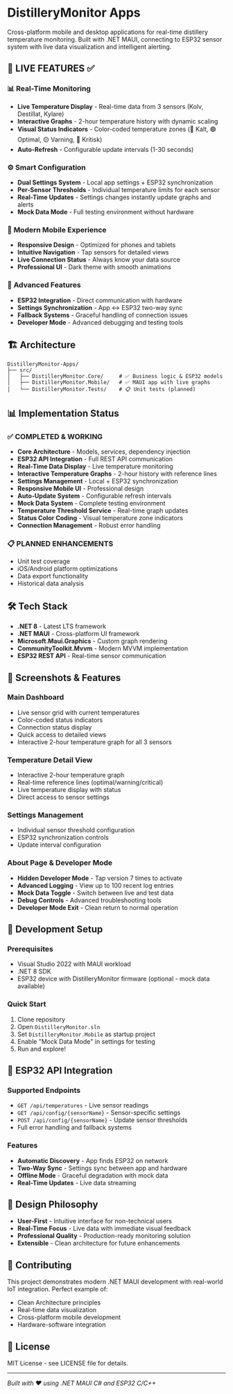 # DistilleryMonitor Apps

Cross-platform mobile and desktop applications for real-time distillery temperature monitoring. Built with .NET MAUI, connecting to ESP32 sensor system with live data visualization and intelligent alerting.

## 🎯 **LIVE FEATURES** ✅

### 📊 **Real-Time Monitoring**
- **Live Temperature Display** - Real-time data from 3 sensors (Kolv, Destillat, Kylare)
- **Interactive Graphs** - 2-hour temperature history with dynamic scaling
- **Visual Status Indicators** - Color-coded temperature zones (🔵 Kalt, 🟢 Optimal, 🟡 Varning, 🔴 Kritisk)
- **Auto-Refresh** - Configurable update intervals (1-30 seconds)

### ⚙️ **Smart Configuration**
- **Dual Settings System** - Local app settings + ESP32 synchronization
- **Per-Sensor Thresholds** - Individual temperature limits for each sensor
- **Real-Time Updates** - Settings changes instantly update graphs and alerts
- **Mock Data Mode** - Full testing environment without hardware

### 📱 **Modern Mobile Experience**
- **Responsive Design** - Optimized for phones and tablets
- **Intuitive Navigation** - Tap sensors for detailed views
- **Live Connection Status** - Always know your data source
- **Professional UI** - Dark theme with smooth animations

### 🔧 **Advanced Features**
- **ESP32 Integration** - Direct communication with hardware
- **Settings Synchronization** - App ↔ ESP32 two-way sync
- **Fallback Systems** - Graceful handling of connection issues
- **Developer Mode** - Advanced debugging and testing tools

## 🏗️ **Architecture**

```
DistilleryMonitor-Apps/
├── src/
│   ├── DistilleryMonitor.Core/     # ✅ Business logic & ESP32 models
│   ├── DistilleryMonitor.Mobile/   # ✅ MAUI app with live graphs
│   └── DistilleryMonitor.Tests/    # 📋 Unit tests (planned)
```

## 📊 **Implementation Status**

### ✅ **COMPLETED & WORKING**
- **Core Architecture** - Models, services, dependency injection
- **ESP32 API Integration** - Full REST API communication
- **Real-Time Data Display** - Live temperature monitoring
- **Interactive Temperature Graphs** - 2-hour history with reference lines
- **Settings Management** - Local + ESP32 synchronization
- **Responsive Mobile UI** - Professional design
- **Auto-Update System** - Configurable refresh intervals
- **Mock Data System** - Complete testing environment
- **Temperature Threshold Service** - Real-time graph updates
- **Status Color Coding** - Visual temperature zone indicators
- **Connection Management** - Robust error handling

### 📋 **PLANNED ENHANCEMENTS**
- Unit test coverage
- iOS/Android platform optimizations
- Data export functionality
- Historical data analysis

## 🛠️ **Tech Stack**
- **.NET 8** - Latest LTS framework
- **.NET MAUI** - Cross-platform UI framework
- **Microsoft.Maui.Graphics** - Custom graph rendering
- **CommunityToolkit.Mvvm** - Modern MVVM implementation
- **ESP32 REST API** - Real-time sensor communication

## 📱 **Screenshots & Features**

### Main Dashboard
- Live sensor grid with current temperatures
- Color-coded status indicators
- Connection status display
- Quick access to detailed views
- Interactive 2-hour temperature graph for all 3 sensors

### Temperature Detail View
- Interactive 2-hour temperature graph
- Real-time reference lines (optimal/warning/critical)
- Live temperature display with status
- Direct access to sensor settings

### Settings Management
- Individual sensor threshold configuration
- ESP32 synchronization controls
- Update interval configuration

### About Page & Developer Mode
- **Hidden Developer Mode** - Tap version 7 times to activate
- **Advanced Logging** - View up to 100 recent log entries
- **Mock Data Toggle** - Switch between live and test data
- **Debug Controls** - Advanced troubleshooting tools
- **Developer Mode Exit** - Clean return to normal operation
  
## 🔧 **Development Setup**

### Prerequisites
- Visual Studio 2022 with MAUI workload
- .NET 8 SDK
- ESP32 device with DistilleryMonitor firmware (optional - mock data available)

### Quick Start
1. Clone repository
2. Open `DistilleryMonitor.sln`
3. Set `DistilleryMonitor.Mobile` as startup project
4. Enable "Mock Data Mode" in settings for testing
5. Run and explore!

## 📡 **ESP32 API Integration**

### Supported Endpoints
- `GET /api/temperatures` - Live sensor readings
- `GET /api/config/{sensorName}` - Sensor-specific settings
- `POST /api/config/{sensorName}` - Update sensor thresholds
- Full error handling and fallback systems

### Features
- **Automatic Discovery** - App finds ESP32 on network
- **Two-Way Sync** - Settings sync between app and hardware
- **Offline Mode** - Graceful degradation with mock data
- **Real-Time Updates** - Live data streaming

## 🎨 **Design Philosophy**
- **User-First** - Intuitive interface for non-technical users
- **Real-Time Focus** - Live data with immediate visual feedback
- **Professional Quality** - Production-ready monitoring solution
- **Extensible** - Clean architecture for future enhancements

## 🤝 **Contributing**
This project demonstrates modern .NET MAUI development with real-world IoT integration. Perfect example of:
- Clean Architecture principles
- Real-time data visualization
- Cross-platform mobile development
- Hardware-software integration

## 📄 **License**
MIT License - see LICENSE file for details.

---
*Built with ❤️ using .NET MAUI C# and ESP32 C/C++*
